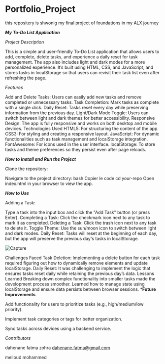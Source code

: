 # Portfolio_Project
this repositery is shwonig my final project of foundations in my ALX journey 

*****My To-Do List Application*****


_Project Description_


This is a simple and user-friendly To-Do List application that allows users to add, complete, delete tasks, and experience a daily reset for task management. The app also includes light and dark modes for a more personalized experience. It’s built using HTML, CSS, and JavaScript, and stores tasks in localStorage so that users can revisit their task list even after refreshing the page.

_Features_


Add and Delete Tasks: 
Users can easily add new tasks and remove completed or unnecessary tasks.
Task Completion:
Mark tasks as complete with a single click.
Daily Reset: 
Tasks reset every day while preserving information from the previous day.
Light/Dark Mode Toggle:
Users can switch between light and dark themes for better accessibility.
Responsive Design: 
The app is fully responsive and works on both desktop and mobile devices.
Technologies Used
HTML5: 
For structuring the content of the app.
CSS3: 
For styling and creating a responsive layout.
JavaScript: 
For dynamic functionalities such as task management and localStorage integration.
FontAwesome: 
For icons used in the user interface.
localStorage: 
To store tasks and theme preferences so they persist even after page reloads.


***How to Install and Run the Project***


Clone the repository:



Navigate to the project directory:
bash
Copier le code
cd your-repo
Open index.html in your browser to view the app.

***How to Use***


Adding a Task: 

Type a task into the input box and click the "Add Task" button (or press Enter).
Completing a Task: Click the checkmark icon next to any task to mark it as completed.
Deleting a Task: Click the trash icon next to any task to delete it.
Toggle Theme: Use the sun/moon icon to switch between light and dark modes.
Daily Reset: Tasks will reset at the beginning of each day, but the app will preserve the previous day's tasks in localStorage.

![Capture](https://github.com/user-attachments/assets/97b49ad3-3612-4af0-9bf9-fbac3f2f0877)

Challenges Faced
Task Deletion: 
Implementing a delete button for each task required figuring out how to dynamically remove elements and update localStorage.
Daily Reset: 
It was challenging to implement the logic that ensures tasks reset daily while retaining the previous day’s data.
Lessons Learned
Breaking down complex functionality into smaller tasks made the development process smoother.
Learned how to manage state using localStorage and ensure data persists between browser sessions.
***Future Improvements**


Add functionality for users to prioritize tasks (e.g., high/medium/low priority).

Implement task categories or tags for better organization.

Sync tasks across devices using a backend service.


_Contributors_


dahenane fatma zohra <dahenane.fatma@gmail.com>


melloud mohammed <mohamedNumberOne>
